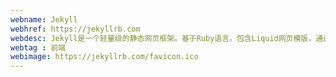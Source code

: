 ```yaml
---
webname: Jekyll
webhref: https://jekyllrb.com
webdesc: Jekyll是一个轻量级的静态网页框架。基于Ruby语言。包含Liquid网页模版，通过build的方式生成html
webtag : 前端
webimage: https://jekyllrb.com/favicon.ico
---
```

